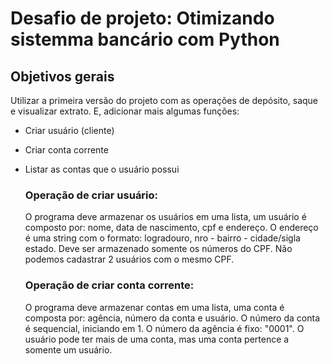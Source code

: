 # Desafio de projeto: Otimizando sistemma bancário com Python

## Objetivos gerais

Utilizar a primeira versão do projeto com as operações de depósito, saque e visualizar extrato. E, adicionar mais algumas funções:
- Criar usuário (cliente)
- Criar conta corrente
- Listar as contas que o usuário possui

  ### Operação de criar usuário:
  O programa deve armazenar os usuários em uma lista, um usuário é composto por: nome, data de nascimento, cpf e endereço.
  O endereço é uma string com o formato: logradouro, nro - bairro - cidade/sigla estado.
  Deve ser armazenado somente os números do CPF. Não podemos cadastrar 2 usuários com o mesmo CPF.

  ### Operação de criar conta corrente:
  O programa deve armazenar contas em uma lista, uma conta é composta por: agência, número da conta e usuário.
  O número da conta é sequencial, iniciando em 1. O número da agência é fixo: "0001".
  O usuário pode ter mais de uma conta, mas uma conta pertence a somente um usuário.

  
  

